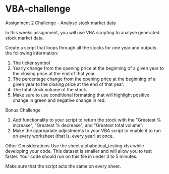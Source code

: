# VBA-challenge
Assignment 2 Challenge - Analyse stock market data

In this weeks assignment, you will use VBA scripting to analyse generated stock market data.

Create a script that loops through all the stocks for one year and outputs the following information:

1. The ticker symbol
2. Yearly change from the opening price at the beginning of a given year to the closing price at the end of that year.
3. The percentage change from the opening price at the beginning of a given year to the closing price at the end of that year.
4. The total stock volume of the stock.
5. Make sure to use conditional formatting that will highlight positive change in green and negative change in red.

Bonus Challenge
1. Add functionality to your script to return the stock with the "Greatest % increase", "Greatest % decrease", and "Greatest total volume". 
2. Make the appropriate adjustments to your VBA script to enable it to run on every worksheet (that is, every year) at once.

Other Considerations
Use the sheet alphabetical_testing.xlsx while developing your code. This dataset is smaller and will allow you to test faster. Your code should run on this file in under 3 to 5 minutes.

Make sure that the script acts the same on every sheet.
